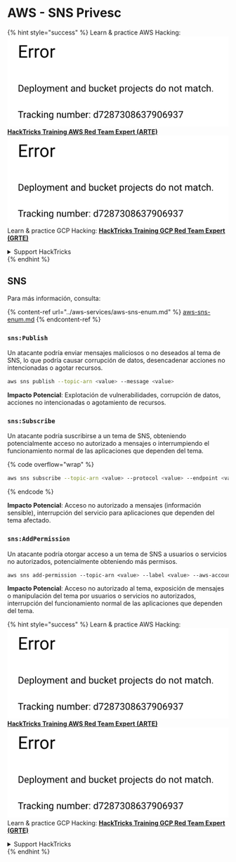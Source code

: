 # AWS - SNS Privesc

{% hint style="success" %}
Learn & practice AWS Hacking:<img src="../../../.gitbook/assets/image (1) (1).png" alt="" data-size="line">[**HackTricks Training AWS Red Team Expert (ARTE)**](https://training.hacktricks.xyz/courses/arte)<img src="../../../.gitbook/assets/image (1) (1).png" alt="" data-size="line">\
Learn & practice GCP Hacking: <img src="../../../.gitbook/assets/image (2).png" alt="" data-size="line">[**HackTricks Training GCP Red Team Expert (GRTE)**<img src="../../../.gitbook/assets/image (2).png" alt="" data-size="line">](https://training.hacktricks.xyz/courses/grte)

<details>

<summary>Support HackTricks</summary>

* Check the [**subscription plans**](https://github.com/sponsors/carlospolop)!
* **Join the** 💬 [**Discord group**](https://discord.gg/hRep4RUj7f) or the [**telegram group**](https://t.me/peass) or **follow** us on **Twitter** 🐦 [**@hacktricks\_live**](https://twitter.com/hacktricks\_live)**.**
* **Share hacking tricks by submitting PRs to the** [**HackTricks**](https://github.com/carlospolop/hacktricks) and [**HackTricks Cloud**](https://github.com/carlospolop/hacktricks-cloud) github repos.

</details>
{% endhint %}

## SNS

Para más información, consulta:

{% content-ref url="../aws-services/aws-sns-enum.md" %}
[aws-sns-enum.md](../aws-services/aws-sns-enum.md)
{% endcontent-ref %}

### `sns:Publish`

Un atacante podría enviar mensajes maliciosos o no deseados al tema de SNS, lo que podría causar corrupción de datos, desencadenar acciones no intencionadas o agotar recursos.
```bash
aws sns publish --topic-arn <value> --message <value>
```
**Impacto Potencial**: Explotación de vulnerabilidades, corrupción de datos, acciones no intencionadas o agotamiento de recursos.

### `sns:Subscribe`

Un atacante podría suscribirse a un tema de SNS, obteniendo potencialmente acceso no autorizado a mensajes o interrumpiendo el funcionamiento normal de las aplicaciones que dependen del tema.

{% code overflow="wrap" %}
```bash
aws sns subscribe --topic-arn <value> --protocol <value> --endpoint <value>
```
{% endcode %}

**Impacto Potencial**: Acceso no autorizado a mensajes (información sensible), interrupción del servicio para aplicaciones que dependen del tema afectado.

### `sns:AddPermission`

Un atacante podría otorgar acceso a un tema de SNS a usuarios o servicios no autorizados, potencialmente obteniendo más permisos.
```css
aws sns add-permission --topic-arn <value> --label <value> --aws-account-id <value> --action-name <value>
```
**Impacto Potencial**: Acceso no autorizado al tema, exposición de mensajes o manipulación del tema por usuarios o servicios no autorizados, interrupción del funcionamiento normal de las aplicaciones que dependen del tema.

{% hint style="success" %}
Learn & practice AWS Hacking:<img src="../../../.gitbook/assets/image (1) (1).png" alt="" data-size="line">[**HackTricks Training AWS Red Team Expert (ARTE)**](https://training.hacktricks.xyz/courses/arte)<img src="../../../.gitbook/assets/image (1) (1).png" alt="" data-size="line">\
Learn & practice GCP Hacking: <img src="../../../.gitbook/assets/image (2).png" alt="" data-size="line">[**HackTricks Training GCP Red Team Expert (GRTE)**<img src="../../../.gitbook/assets/image (2).png" alt="" data-size="line">](https://training.hacktricks.xyz/courses/grte)

<details>

<summary>Support HackTricks</summary>

* Check the [**subscription plans**](https://github.com/sponsors/carlospolop)!
* **Join the** 💬 [**Discord group**](https://discord.gg/hRep4RUj7f) or the [**telegram group**](https://t.me/peass) or **follow** us on **Twitter** 🐦 [**@hacktricks\_live**](https://twitter.com/hacktricks\_live)**.**
* **Share hacking tricks by submitting PRs to the** [**HackTricks**](https://github.com/carlospolop/hacktricks) and [**HackTricks Cloud**](https://github.com/carlospolop/hacktricks-cloud) github repos.

</details>
{% endhint %}
